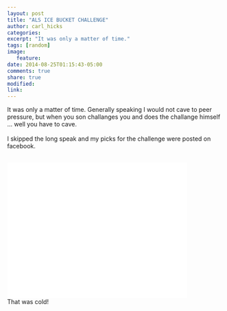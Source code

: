 ```yaml
---
layout: post
title: "ALS ICE BUCKET CHALLENGE"
author: carl_hicks
categories:
excerpt: "It was only a matter of time."
tags: [random]
image:
   feature:
date: 2014-08-25T01:15:43-05:00
comments: true
share: true
modified:
link:
---
```


It was only a matter of time. Generally speaking I would not cave to peer pressure, but when you son challanges you and does the challange himself ... well you have to cave.  
<br>
I skipped the long speak and my picks for the challenge were posted on facebook.  
<br>  

<iframe width="420" height="315" src="//www.youtube.com/embed/uPENyIxzhqQ" frameborder="0" ></iframe>    

<br>  
That was cold!
